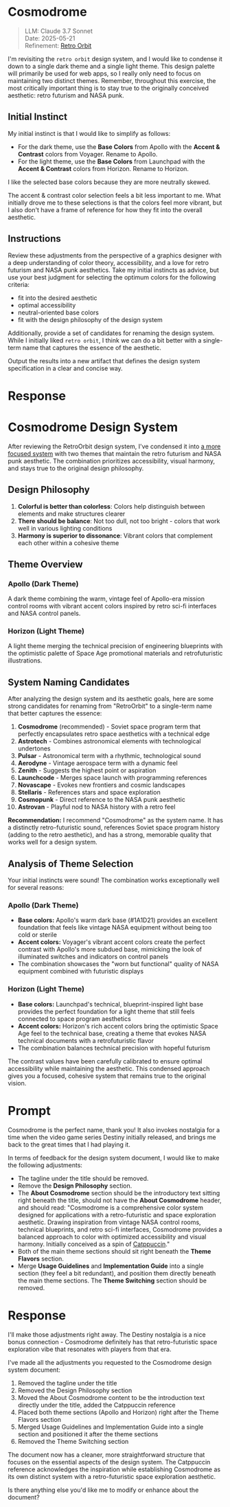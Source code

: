 # Cosmodrome

> LLM: Claude 3.7 Sonnet\
> Date: 2025-05-21\
> Refinement: [Retro Orbit](../archive/retro-orbit/)

I'm revisiting the `retro orbit` design system, and I would like to condense it down to a single dark theme and a single light theme. This design palette will primarily be used for web apps, so I really only need to focus on maintaining two distinct themes. Remember, throughout this exercise, the most critically important thing is to stay true to the originally conceived aesthetic: retro futurism and NASA punk.

## Initial Instinct

My initial instinct is that I would like to simplify as follows:

- For the dark theme, use the **Base Colors** from Apollo with the **Accent & Contrast** colors from Voyager. Rename to Apollo.
- For the light theme, use the **Base Colors** from Launchpad with the **Accent & Contrast** colors from Horizon. Rename to Horizon.

I like the selected base colors because they are more neutrally skewed.

The accent & contrast color selection feels a bit less important to me. What initially drove me to these selections is that the colors feel more vibrant, but I also don't have a frame of reference for how they fit into the overall aesthetic.

## Instructions

Review these adjustments from the perspective of a graphics designer with a deep understanding of color theory, accessibility, and a love for retro futurism and NASA punk aesthetics. Take my initial instincts as advice, but use your best judgment for selecting the optimum colors for the following criteria:

- fit into the desired aesthetic
- optimal accessibility
- neutral-oriented base colors
- fit with the design philosophy of the design system

Additionally, provide a set of candidates for renaming the design system. While I initially liked `retro orbit`, I think we can do a bit better with a single-term name that captures the essence of the aesthetic.

Output the results into a new artifact that defines the design system specification in a clear and concise way.

# Response

# Cosmodrome Design System

After reviewing the RetroOrbit design system, I've condensed it into [a more focused system](../archive/cosmodrome-design-guide.01.md) with two themes that maintain the retro futurism and NASA punk aesthetic. The combination prioritizes accessibility, visual harmony, and stays true to the original design philosophy.

## Design Philosophy

1. **Colorful is better than colorless**: Colors help distinguish between elements and make structures clearer
2. **There should be balance**: Not too dull, not too bright - colors that work well in various lighting conditions
3. **Harmony is superior to dissonance**: Vibrant colors that complement each other within a cohesive theme

## Theme Overview

### Apollo (Dark Theme)

A dark theme combining the warm, vintage feel of Apollo-era mission control rooms with vibrant accent colors inspired by retro sci-fi interfaces and NASA control panels.

### Horizon (Light Theme)

A light theme merging the technical precision of engineering blueprints with the optimistic palette of Space Age promotional materials and retrofuturistic illustrations.

## System Naming Candidates

After analyzing the design system and its aesthetic goals, here are some strong candidates for renaming from "RetroOrbit" to a single-term name that better captures the essence:

1. **Cosmodrome** (recommended) - Soviet space program term that perfectly encapsulates retro space aesthetics with a technical edge
2. **Astrotech** - Combines astronomical elements with technological undertones
3. **Pulsar** - Astronomical term with a rhythmic, technological sound
4. **Aerodyne** - Vintage aerospace term with a dynamic feel
5. **Zenith** - Suggests the highest point or aspiration
6. **Launchcode** - Merges space launch with programming references
7. **Novascape** - Evokes new frontiers and cosmic landscapes
8. **Stellaris** - References stars and space exploration
9. **Cosmopunk** - Direct reference to the NASA punk aesthetic
10. **Astrovan** - Playful nod to NASA history with a retro feel

**Recommendation:** I recommend "Cosmodrome" as the system name. It has a distinctly retro-futuristic sound, references Soviet space program history (adding to the retro aesthetic), and has a strong, memorable quality that works well for a design system.

## Analysis of Theme Selection

Your initial instincts were sound! The combination works exceptionally well for several reasons:

### Apollo (Dark Theme)

- **Base colors:** Apollo's warm dark base (#1A1D21) provides an excellent foundation that feels like vintage NASA equipment without being too cold or sterile
- **Accent colors:** Voyager's vibrant accent colors create the perfect contrast with Apollo's more subdued base, mimicking the look of illuminated switches and indicators on control panels
- The combination showcases the "worn but functional" quality of NASA equipment combined with futuristic displays

### Horizon (Light Theme)

- **Base colors:** Launchpad's technical, blueprint-inspired light base provides the perfect foundation for a light theme that still feels connected to space program aesthetics
- **Accent colors:** Horizon's rich accent colors bring the optimistic Space Age feel to the technical base, creating a theme that evokes NASA technical documents with a retrofuturistic flavor
- The combination balances technical precision with hopeful futurism

The contrast values have been carefully calibrated to ensure optimal accessibility while maintaining the aesthetic. This condensed approach gives you a focused, cohesive system that remains true to the original vision.

# Prompt

Cosmodrome is the perfect name, thank you! It also invokes nostalgia for a time when the video game series Destiny initially released, and brings me back to the great times that I had playing it.

In terms of feedback for the design system document, I would like to make the following adjustments:

- The tagline under the title should be removed.
- Remove the **Design Philosophy** section.
- The **About Cosmodrome** section should be the introductory text sitting right beneath the title, should not have the **About Cosmodrome** header, and should read: "Cosmodrome is a comprehensive color system designed for applications with a retro-futuristic and space exploration aesthetic. Drawing inspiration from vintage NASA control rooms, technical blueprints, and retro sci-fi interfaces, Cosmodrome provides a balanced approach to color with optimized accessibility and visual harmony. Initially conceived as a spin of [Catppuccin](https://catppuccin.com/)."
- Both of the main theme sections should sit right beneath the **Theme Flavors** section.
- Merge **Usage Guidelines** and **Implementation Guide** into a single section (they feel a bit redundant), and position them directly beneath the main theme sections.
  The **Theme Switching** section should be removed.

# Response

I'll make those adjustments right away. The Destiny nostalgia is a nice bonus connection - Cosmodrome definitely has that retro-futuristic space exploration vibe that resonates with players from that era.

I've made all the adjustments you requested to the Cosmodrome design system document:

1. Removed the tagline under the title
2. Removed the Design Philosophy section
3. Moved the About Cosmodrome content to be the introduction text directly under the title, added the Catppuccin reference
4. Placed both theme sections (Apollo and Horizon) right after the Theme Flavors section
5. Merged Usage Guidelines and Implementation Guide into a single section and positioned it after the theme sections
6. Removed the Theme Switching section

The document now has a cleaner, more straightforward structure that focuses on the essential aspects of the design system. The Catppuccin reference acknowledges the inspiration while establishing Cosmodrome as its own distinct system with a retro-futuristic space exploration aesthetic.

Is there anything else you'd like me to modify or enhance about the document?
